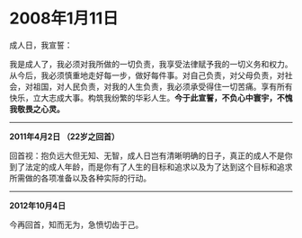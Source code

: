 # 2008年1月11日

成人日，我宣誓：

我是成人了，我必须对我所做的一切负责，我享受法律赋予我的一切义务和权力。从今后，我必须慎重地走好每一步，做好每件事。对自己负责，对父母负责，对社会，对祖国，对人民负责，对我的人生负责，我必须承受得住一切苦痛。享有所有快乐，立大志成大事。构筑我纷繁的华彩人生。**今于此宣誓，不负心中寰宇，不愧我敬畏之心灵。**



---

**2011年4月2日 （22岁之回首）**

回首视：抱负远大但无知、无智，成人日岂有清晰明确的日子，真正的成人不是你到了法定的成人年龄，而是你有了人生的目标和追求以及为了达到这个目标和追求所需做的各项准备以及各种实际的行动。



---

**2012年10月4日**

今再回首，知而无为，急愤切齿于己。